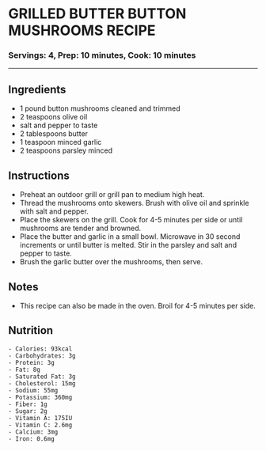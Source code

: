 # GRILLED BUTTER BUTTON MUSHROOMS RECIPE

### Servings: 4, Prep: 10 minutes, Cook: 10 minutes

---

## Ingredients

- 1 pound button mushrooms cleaned and trimmed
- 2 teaspoons olive oil
- salt and pepper to taste
- 2 tablespoons butter
- 1 teaspoon minced garlic
- 2 teaspoons parsley minced

## Instructions

- Preheat an outdoor grill or grill pan to medium high heat.
- Thread the mushrooms onto skewers. Brush with olive oil and sprinkle with salt and pepper.
- Place the skewers on the grill. Cook for 4-5 minutes per side or until mushrooms are tender and browned.
- Place the butter and garlic in a small bowl. Microwave in 30 second increments or until butter is melted. Stir in the parsley and salt and pepper to taste.
- Brush the garlic butter over the mushrooms, then serve.

## Notes

- This recipe can also be made in the oven. Broil for 4-5 minutes per side.

## Nutrition

    - Calories: 93kcal
    - Carbohydrates: 3g
    - Protein: 3g
    - Fat: 8g
    - Saturated Fat: 3g
    - Cholesterol: 15mg
    - Sodium: 55mg
    - Potassium: 360mg
    - Fiber: 1g
    - Sugar: 2g
    - Vitamin A: 175IU
    - Vitamin C: 2.6mg
    - Calcium: 3mg
    - Iron: 0.6mg
